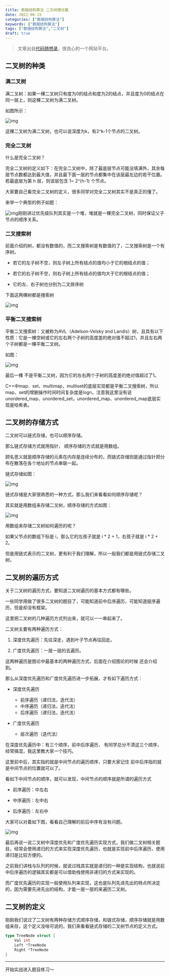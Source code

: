 ```yaml
---
title: 数据结构算法 二叉树理论篇
date: 2022-06-15
categories: ["数据结构算法"]
keywords: ["数据结构算法"]
tags: ["数据结构算法","二叉树"]
draft: true
---
```


>文章出自[代码随想录](https://www.programmercarl.com/)，很良心的一个网站平台。



## 二叉树的种类

### 满二叉树

满二叉树：如果一棵二叉树只有度为0的结点和度为2的结点，并且度为0的结点在同一层上，则这棵二叉树为满二叉树。

如图所示：

![img](https://cyetdnpf4c.feishu.cn/space/api/box/stream/download/asynccode/?code=ZWE0NmQ3OGMxZTk0NjEzNDVkZWJiNDE4MjY4ODEwMjdfRzBmVTAyWVVjcnFrSjJmSVpwOHdRbERjZ0tiVHozOElfVG9rZW46Ym94Y25kbHlhRHNIa3JrTlo2VkQ0aG1Id29kXzE2NjMyMjM2MDM6MTY2MzIyNzIwM19WNA)

这棵二叉树为满二叉树，也可以说深度为k，有2^k-1个节点的二叉树。

### 完全二叉树

什么是完全二叉树？

完全二叉树的定义如下：在完全二叉树中，除了最底层节点可能没填满外，其余每层节点数都达到最大值，并且最下面一层的节点都集中在该层最左边的若干位置。若最底层为第 h 层，则该层包含 1~ 2^(h-1)  个节点。

大家要自己看完全二叉树的定义，很多同学对完全二叉树其实不是真正的懂了。

来举一个典型的例子如题：

![img](https://cyetdnpf4c.feishu.cn/space/api/box/stream/download/asynccode/?code=N2NjMTk5MzkyM2RmNTA1YjY2Y2ZhZDdlZDliYjIwYzhfd1BkUm1NNmt6Qlp6cGVia2pleWkxR3EzVnJ1RERTOU9fVG9rZW46Ym94Y25VZWNWS3JMN2VieUJCOWEyQjVvMXdkXzE2NjMyMjM2MDM6MTY2MzIyNzIwM19WNA)刚刚讲过优先级队列其实是一个堆，堆就是一棵完全二叉树，同时保证父子节点的顺序关系。

### 二叉搜索树

前面介绍的树，都没有数值的，而二叉搜索树是有数值的了，二叉搜索树是一个有序树。

- 若它的左子树不空，则左子树上所有结点的值均小于它的根结点的值；

- 若它的右子树不空，则右子树上所有结点的值均大于它的根结点的值；

- 它的左、右子树也分别为二叉排序树

下面这两棵树都是搜索树 

![img](https://cyetdnpf4c.feishu.cn/space/api/box/stream/download/asynccode/?code=ZDYwMzYwOTA5NjIwNDVjZTZkNDE1YmUyZWFhNzE1NDJfYnBaQmRGeXZ5SHFkbFBwRnR4aVExNkRTdDREQ2hxdXdfVG9rZW46Ym94Y25GVHk3ZHZtS1hlVVI1UTNoenQ0cUZiXzE2NjMyMjM2MDM6MTY2MzIyNzIwM19WNA)

### 平衡二叉搜索树

平衡二叉搜索树：又被称为AVL（Adelson-Velsky and Landis）树，且具有以下性质：它是一棵空树或它的左右两个子树的高度差的绝对值不超过1，并且左右两个子树都是一棵平衡二叉树。

如图：

![img](https://cyetdnpf4c.feishu.cn/space/api/box/stream/download/asynccode/?code=NTNlZDE3YjY1NzNiZDE5YTE4NjMzNTU1MDQzZDY0MjVfTFlUSWZlMm9pdUF4ZUdWSDh1TGo5QXU2RVI1U3JabmpfVG9rZW46Ym94Y25FdnN5QmZJakhkVHVmVDRCTmVBRnpiXzE2NjMyMjM2MDM6MTY2MzIyNzIwM19WNA)

最后一棵 不是平衡二叉树，因为它的左右两个子树的高度差的绝对值超过了1。

C++中map、set、multimap，multiset的底层实现都是平衡二叉搜索树，所以map、set的增删操作时间时间复杂度是logn，注意我这里没有说unordered_map、unordered_set，unordered_map、unordered_map底层实现是哈希表。

## 二叉树的存储方式

二叉树可以链式存储，也可以顺序存储。

那么链式存储方式就用指针， 顺序存储的方式就是用数组。

顾名思义就是顺序存储的元素在内存是连续分布的，而链式存储则是通过指针把分布在散落在各个地址的节点串联一起。

链式存储如图：

![img](https://cyetdnpf4c.feishu.cn/space/api/box/stream/download/asynccode/?code=Yjg1NGEyODEzZjg4MDhmZTI0YTllMTk2MmIzZTY1NTdfZUpoZ3ZNdjNIRTBkSmJGbjBSSEtqaXFwQk5iMEhJTXpfVG9rZW46Ym94Y25HZm5vUXBxc1dIZXVHVTNhNWNnYVdoXzE2NjMyMjM2MDM6MTY2MzIyNzIwM19WNA)

链式存储是大家很熟悉的一种方式，那么我们来看看如何顺序存储呢？

其实就是用数组来存储二叉树，顺序存储的方式如图：

![img](https://cyetdnpf4c.feishu.cn/space/api/box/stream/download/asynccode/?code=NWUzMTZiYTQ0MTI4N2I4Njc3ODQzM2MyODEzY2MxZjlfVXBjNVg1SVV6TFd0QUFuU2NQZDlpY2hXMWJvQUltQzlfVG9rZW46Ym94Y25yZWlscVlNR2VIQlc3TkRBVlkwRHRiXzE2NjMyMjM2MDM6MTY2MzIyNzIwM19WNA)

用数组来存储二叉树如何遍历的呢？

如果父节点的数组下标是 i，那么它的左孩子就是 i * 2 + 1，右孩子就是 i * 2 + 2。

但是用链式表示的二叉树，更有利于我们理解，所以一般我们都是用链式存储二叉树。

## 二叉树的遍历方式

关于二叉树的遍历方式，要知道二叉树遍历的基本方式都有哪些。

一些同学用做了很多二叉树的题目了，可能知道前中后序遍历，可能知道层序遍历，但是却没有框架。

这里把二叉树的几种遍历方式列出来，就可以一一串起来了。

二叉树主要有两种遍历方式：

1. 深度优先遍历：先往深走，遇到叶子节点再往回走。

1. 广度优先遍历：一层一层的去遍历。

这两种遍历是图论中最基本的两种遍历方式，后面在介绍图论的时候 还会介绍到。

那么从深度优先遍历和广度优先遍历进一步拓展，才有如下遍历方式：

- 深度优先遍历
  - 前序遍历（递归法，迭代法）
  - 中序遍历（递归法，迭代法）
  - 后序遍历（递归法，迭代法）

- 广度优先遍历
  - 层次遍历（迭代法）

在深度优先遍历中：有三个顺序，前中后序遍历， 有同学总分不清这三个顺序，经常搞混，我这里教大家一个技巧。

这里前中后，其实指的就是中间节点的遍历顺序，只要大家记住 前中后序指的就是中间节点的位置就可以了。

看如下中间节点的顺序，就可以发现，中间节点的顺序就是所谓的遍历方式

- 前序遍历：中左右

- 中序遍历：左中右

- 后序遍历：左右中

大家可以对着如下图，看看自己理解的前后中序有没有问题。

![img](https://cyetdnpf4c.feishu.cn/space/api/box/stream/download/asynccode/?code=OGRjYjkwYmQwYTM5MjJlMTdjZjBhMzdkMjg2MDFlNTlfQkJ2UUNvbG54WHJ3MUdtVVFVTUtWQmhlR3Ftdk4zNGJfVG9rZW46Ym94Y25ETDJMTWRBWDVZMGlLUk42MWIwT2ZiXzE2NjMyMjM2MDM6MTY2MzIyNzIwM19WNA)

最后再说一说二叉树中深度优先和广度优先遍历实现方式，我们做二叉树相关题目，经常会使用递归的方式来实现深度优先遍历，也就是实现前中后序遍历，使用递归是比较方便的。

之前我们讲栈与队列的时候，就说过栈其实就是递归的一种是实现结构，也就说前中后序遍历的逻辑其实都是可以借助栈使用非递归的方式来实现的。

而广度优先遍历的实现一般使用队列来实现，这也是队列先进先出的特点所决定的，因为需要先进先出的结构，才能一层一层的来遍历二叉树。

## 二叉树的定义

刚刚我们说过了二叉树有两种存储方式顺序存储，和链式存储，顺序存储就是用数组来存，这个定义没啥可说的，我们来看看链式存储的二叉树节点的定义方式。

```Go
type TreeNode struct {
    Val int
    Left *TreeNode
    Right *TreeNode
}
```

---

开始实战进入题目练习～


